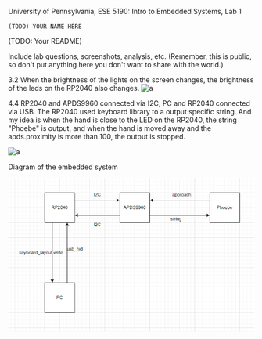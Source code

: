 University of Pennsylvania, ESE 5190: Intro to Embedded Systems, Lab 1

    (TODO) YOUR NAME HERE
        

(TODO: Your README)

Include lab questions, screenshots, analysis, etc. (Remember, this is public, so don't put anything here you don't want to share with the world.)

3.2 When the brightness of the lights on the screen changes, the brightness of the leds on the RP2040 also changes.
![a](https://github.com/Phoebe-www/ese5190-2022-lab1-firefly/blob/main/ezgif.com-gif-maker%20(2).gif?raw=true)

4.4 RP2040 and APDS9960 connected via I2C, PC and RP2040 connected via USB. The RP2040 used keyboard library to a output specific string. And my idea is when the hand is close to the LED on the RP2040, the string "Phoebe" is output, and when the hand is moved away and the apds.proximity is more than 100, the output is stopped.

![a](https://github.com/Phoebe-www/ese5190-2022-lab1-firefly/blob/main/ezgif.com-gif-maker%20(1).gif?raw=true)


Diagram of the embedded system

![a](https://github.com/Phoebe-www/ese5190-2022-lab1-firefly/blob/main/diagram.PNG?raw=true)

